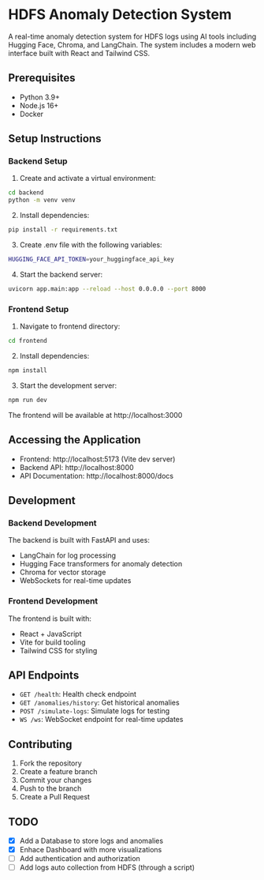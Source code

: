 # HDFS Anomaly Detection System

A real-time anomaly detection system for HDFS logs using AI tools including Hugging Face, Chroma, and LangChain. The system includes a modern web interface built with React and Tailwind CSS.

## Prerequisites

- Python 3.9+
- Node.js 16+
- Docker

## Setup Instructions

### Backend Setup

1. Create and activate a virtual environment:

```bash
cd backend
python -m venv venv
```

2. Install dependencies:

```bash
pip install -r requirements.txt
```

3. Create .env file with the following variables:

```bash
HUGGING_FACE_API_TOKEN=your_huggingface_api_key
```

4. Start the backend server:

```bash
uvicorn app.main:app --reload --host 0.0.0.0 --port 8000
```

### Frontend Setup

1. Navigate to frontend directory:

```bash
cd frontend
```

2. Install dependencies:

```bash
npm install
```

3. Start the development server:

```bash
npm run dev
```

The frontend will be available at http://localhost:3000

## Accessing the Application

- Frontend: http://localhost:5173 (Vite dev server)
- Backend API: http://localhost:8000
- API Documentation: http://localhost:8000/docs

## Development

### Backend Development

The backend is built with FastAPI and uses:

- LangChain for log processing
- Hugging Face transformers for anomaly detection
- Chroma for vector storage
- WebSockets for real-time updates

### Frontend Development

The frontend is built with:

- React + JavaScript
- Vite for build tooling
- Tailwind CSS for styling

## API Endpoints

- `GET /health`: Health check endpoint
- `GET /anomalies/history`: Get historical anomalies
- `POST /simulate-logs`: Simulate logs for testing
- `WS /ws`: WebSocket endpoint for real-time updates

## Contributing

1. Fork the repository
2. Create a feature branch
3. Commit your changes
4. Push to the branch
5. Create a Pull Request

## TODO

- [x] Add a Database to store logs and anomalies
- [x] Enhace Dashboard with more visualizations
- [ ] Add authentication and authorization
- [ ] Add logs auto collection from HDFS (through a script)
